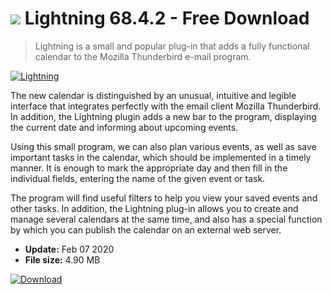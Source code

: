 # ![](https://cdn.softexe.net/static/icon/b/lightning-9188.png) Lightning 68.4.2 - Free Download

> Lightning is a small and popular plug-in that adds a fully functional calendar to the Mozilla Thunderbird e-mail program.

[![Lightning](https://gallery.dpcdn.pl/imgc/Tools/9188/g_-_420x350_1.5_-_x20120704134829_00.png)](https://softexe.net/win/internet/e-mail/lightning:aphh.html)

The new calendar is distinguished by an unusual, intuitive and legible interface that integrates perfectly with the email client Mozilla Thunderbird. In addition, the Lightning plugin adds a new bar to the program, displaying the current date and informing about upcoming events. 
 
 
 Using this small program, we can also plan various events, as well as save important tasks in the calendar, which should be implemented in a timely manner. It is enough to mark the appropriate day and then fill in the individual fields, entering the name of the given event or task. 
 
 
 The program will find useful filters to help you view your saved events and other tasks. In addition, the Lightning plug-in allows you to create and manage several calendars at the same time, and also has a special function by which you can publish the calendar on an external web server.


- **Update:** Feb 07 2020
- **File size:** 4.90 MB

[![Download](https://cdn.softexe.net/static/img/download.png)](https://softexe.net/win/internet/e-mail/lightning:aphh.html)

